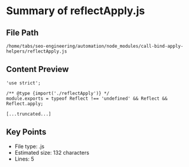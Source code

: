 # Summary of reflectApply.js
  
## File Path
`/home/tabs/seo-engineering/automation/node_modules/call-bind-apply-helpers/reflectApply.js`

## Content Preview
```
'use strict';

/** @type {import('./reflectApply')} */
module.exports = typeof Reflect !== 'undefined' && Reflect && Reflect.apply;

[...truncated...]
```

## Key Points
- File type: .js
- Estimated size: 132 characters
- Lines: 5
